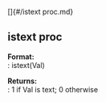 []{#/istext proc.md}    
## istext proc    
**Format:**    
:   istext(Val)    
<!-- -->    
**Returns:**    
:   1 if Val is text; 0 otherwise  